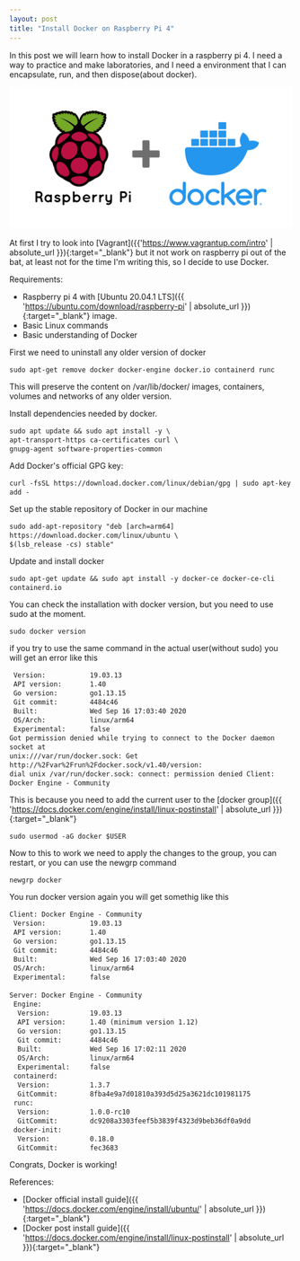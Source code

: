 ```yaml
---
layout: post
title: "Install Docker on Raspberry Pi 4"
---
```

In this post we will learn how to install Docker in a raspberry pi 4. I need a way to practice and make laboratories, and I need a environment that I can encapsulate, run, and then dispose(about docker).

![Docker Image](/assets/images/docker-image.png)

At first I try to look into [Vagrant]({{'https://www.vagrantup.com/intro' | absolute_url }}){:target="_blank"} but it not work on raspberry pi out of the bat, at least not for the time I'm writing this, so I decide to use Docker.

Requirements:
* Raspberry pi 4 with [Ubuntu 20.04.1 LTS]({{ 'https://ubuntu.com/download/raspberry-pi' | absolute_url }}){:target="_blank"} image.
* Basic Linux commands
* Basic understanding of Docker


First we need to uninstall any older version of docker

```shell
sudo apt-get remove docker docker-engine docker.io containerd runc
```

This will preserve the content on /var/lib/docker/ images, containers, volumes and networks of any older version.

Install dependencies needed by docker.

```shell
sudo apt update && sudo apt install -y \
apt-transport-https ca-certificates curl \
gnupg-agent software-properties-common
```

Add Docker's official GPG key:

```shell
curl -fsSL https://download.docker.com/linux/debian/gpg | sudo apt-key add -
```

Set up the stable repository of Docker in our machine
```shell
sudo add-apt-repository "deb [arch=arm64] https://download.docker.com/linux/ubuntu \
$(lsb_release -cs) stable"
```
Update and install docker
```shell
sudo apt-get update && sudo apt install -y docker-ce docker-ce-cli containerd.io
```
You can check the installation with docker version, but you need to use sudo at the moment.
```shell
sudo docker version
```
if you try to use the same command in the actual user(without sudo) you will get an error like this
```shell
 Version:           19.03.13
 API version:       1.40
 Go version:        go1.13.15
 Git commit:        4484c46
 Built:             Wed Sep 16 17:03:40 2020
 OS/Arch:           linux/arm64
 Experimental:      false
Got permission denied while trying to connect to the Docker daemon socket at
unix:///var/run/docker.sock: Get http://%2Fvar%2Frun%2Fdocker.sock/v1.40/version:
dial unix /var/run/docker.sock: connect: permission denied Client: Docker Engine - Community
```
This is because you need to add the current user to the [docker group]({{ 'https://docs.docker.com/engine/install/linux-postinstall' | absolute_url }}){:target="_blank"}

```shell
sudo usermod -aG docker $USER
```
Now to this to work we need to apply the changes to the group, you can restart, or you can use the newgrp command
```shell
newgrp docker
```
You run docker version again you will get somethig like this
```shell
Client: Docker Engine - Community
 Version:           19.03.13
 API version:       1.40
 Go version:        go1.13.15
 Git commit:        4484c46
 Built:             Wed Sep 16 17:03:40 2020
 OS/Arch:           linux/arm64
 Experimental:      false

Server: Docker Engine - Community
 Engine:
  Version:          19.03.13
  API version:      1.40 (minimum version 1.12)
  Go version:       go1.13.15
  Git commit:       4484c46
  Built:            Wed Sep 16 17:02:11 2020
  OS/Arch:          linux/arm64
  Experimental:     false
 containerd:
  Version:          1.3.7
  GitCommit:        8fba4e9a7d01810a393d5d25a3621dc101981175
 runc:
  Version:          1.0.0-rc10
  GitCommit:        dc9208a3303feef5b3839f4323d9beb36df0a9dd
 docker-init:
  Version:          0.18.0
  GitCommit:        fec3683
```
Congrats, Docker is working!

References:

* [Docker official install guide]({{ 'https://docs.docker.com/engine/install/ubuntu/' | absolute_url }}){:target="_blank"}
*  [Docker post install guide]({{ 'https://docs.docker.com/engine/install/linux-postinstall' | absolute_url }}){:target="_blank"}
